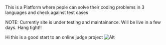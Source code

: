 This is a Platform where peple can solve their coding problems in 3 languages and check against test cases



NOTE: Currently site is under testing and maintainance. Will be live in a few days. Hang tight!!


Hi this is a good start to an online judge project
![Alt](https://repobeats.axiom.co/api/embed/4d0dc4eebecb4fac7b7d8d8ee22739a2986ce456.svg "Repobeats analytics image")

